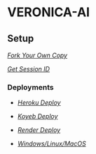 # VERONICA-AI




## Setup

_[Fork Your Own Copy](https://github.com/VeronDev/VERONICA-AI/fork)_

_[Get Session ID](https://veronica-pair-site.vercel.app)_



### Deployments

- _[Heroku Deploy](https://www.heroku.com/deploy?template=https://github.com/VeronDev/VERONICA-AI)_

- _[Koyeb Deploy](https://app.koyeb.com/services/deploy?type=git&builder=dockerfile&repository=https://github.com/VeronDev/VERONICA-AI&branch=master&name=VERONICA-AI&env%5BSESSION_ID%5D=null&env%5BSUDO%5D=null&env%5BBOT_INFO%5D=ᴠᴇʀᴏɴᴅᴇᴠ;ᴠᴇʀᴏɴɪᴄᴀ%20ᴀɪ&env%5BSTICKER_PACK%5D=мα∂є%20бу;ᴠᴇʀᴏɴɪᴄᴀ%20ᴀɪ&env%5BWARN_COUNT%5D=3&env%5BTIME_ZONE%5D=Africa/kampala&env%5BDEBUG%5D=false)_

- _[Render Deploy](https://render.com/deploy?repo=https://github.com/VeronDev/VERONICA-AI)_

- _[Windows/Linux/MacOS](https://github.com/VeronDev/VERONICA-AI/archive/refs/heads/master.zip)_
